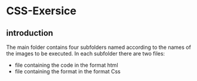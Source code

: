 # CSS-Exersice
## introduction
The main folder contains four subfolders named according to the names of the images to be executed. 
In each subfolder there are two files:
- file containing the code in the format html
- file containing the format in the format Css